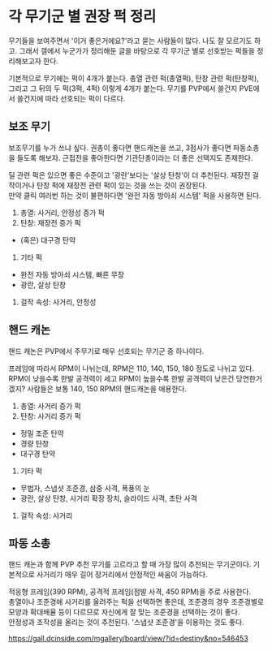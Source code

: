 # 각 무기군 별 권장 퍽 정리
무기들을 보여주면서 '이거 좋은거에요?'라고 묻는 사람들이 많다. 나도 잘 모르기도 하고. 그래서 갤에서 누군가가 정리해둔 글을 바탕으로 각 무기군 별로 선호받는 퍽들을 정리해보고자 한다.
  
기본적으로 무기에는 퍽이 4개가 붙는다. 총열 관련 퍽(총열퍽), 탄창 관련 퍽(탄창퍽), 그리고 그 뒤의 두 퍽(3퍽, 4퍽) 이렇게 4개가 붙는다. 무기를 PVP에서 쓸건지 PVE에서 쓸건지에 따라 선호되는 퍽이 다르다. 

## 보조 무기
보조무기를 누가 쓰냐 싶다. 권총이 좋다면 핸드캐논을 쓰고, 3점사가 좋다면 파동소총을 들도록 해보자. 근접전을 좋아한다면 기관단총이라는 더 좋은 선택지도 존재한다.
  
딜 관련 퍽은 있으면 좋은 수준이고 '광란'보다는 '살상 탄창'이 더 추천된다. 재장전 걸작이거나 탄창 퍽에 재장전 관련 퍽이 있는 것을 쓰는 것이 권장된다.  
만약 클릭 여러번 하는 것이 불편하다면 '완전 자동 방아쇠 시스템' 퍽을 사용하면 된다.

1. 총열: 사거리, 안정성 증가 퍽
1. 탄창: 재장전 증가 퍽
  * (혹은) 대구경 탄약
1. 기타 퍽
  * 완전 자동 방아쇠 시스템, 빠른 무장
  * 광란, 살상 탄창
1. 걸작 속성: 사거리, 안정성

## 핸드 캐논
핸드 캐논은 PVP에서 주무기로 매우 선호되는 무기군 중 하나이다.
  
프레임에 따라서 RPM이 나뉘는데, RPM은 110, 140, 150, 180 정도로 나뉘고 있다. RPM이 낮을수록 한발 공격력이 세고 RPM이 높을수록 한발 공격력이 낮은건 당연한거겠지? 사람들은 보통 140, 150 RPM의 핸드캐논을 애용한다.
  
1. 총열: 사거리 증가 퍽
1. 탄창: 사거리 증가 퍽
  * 정밀 조준 탄약
  * 경량 탄창
  * 대구경 탄약
1. 기타 퍽
  * 무법자, 스냅샷 조준경, 삼중 사격, 폭풍의 눈
  * 광란, 살상 탄창, 사거리 확장 장치, 슬라이드 사격, 초탄 사격
1. 걸작 속성: 사거리

## 파동 소총
핸드 캐논과 함께 PVP 추천 무기를 고르라고 할 때 가장 많이 추천되는 무기군이다. 기본적으로 사거리가 매우 길어 장거리에서 안정적인 싸움이 가능하다.
  
적응형 프레임(390 RPM), 공격적 프레임(점발 사격, 450 RPM)을 주로 사용한다.  
총열이나 조준경에 사거리를 올려주는 퍽을 선택하면 좋은데, 조준경의 경우 조준경별로 모양과 확대배율 등이 다르므로 자신에게 잘 맞는 조준경을 선택하는 것이 좋다.  
안정성과 조작성을 올리는 것이 추천된다. '스냅샷 조준경'을 이용하는 것도 좋다.

https://gall.dcinside.com/mgallery/board/view/?id=destiny&no=546453
